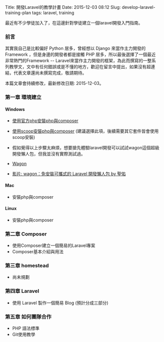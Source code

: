 Title: 開發Laravel的教學計畫
Date: 2015-12-03 08:12
Slug: develop-laravel-training-plan
tags: laravel, training

最近有不少學徒加入了，在這邊針對學徒建立一個laravel開發入門指南。

### 前言

其實我自己是比較偏好 Python 居多，曾經想以 Django 來當作主力開發的 Framework ，但是身邊的開發者都是接觸 PHP 居多，所以最後選擇了一個最近非常熱門的Framework -- Laravel來當作主力開發的框架，為此而撰寫的一整系列教學文，文中有任何錯誤或是不懂的地方，歡迎在留言中提出，如果沒有超連結，代表文章還尚未撰寫完成，敬請期待。

<!-- SUMMARY_END -->

本篇文章會持續修改，最新修改日期: 2015-12-03。

### 第一章 環境建立

#### Windows

* [使用官方php安裝php與composer]({filename}/old_blog/2014-05-06-laravel-development-environment-on-windows7.md)
* [使用scoop安裝php與composer]({filename}/blog/2015-11-19-install-composer-with-scoop-at-windows.md) (建議選擇此項，後續需要其它套件皆會使用scoop安裝)

* 假如覺得以上步驟太麻煩，想要搶先體驗laravel開發可以試試wagon這個超級開發懶人包，但我並沒有實際測試過。
* [Wagon](http://www.laravel-dojo.com/opensource/wagon)
* [影片: wagon：免安裝可攜式的 Laravel 開發懶人包 by 聖佑](https://www.youtube.com/watch?v=O7ynMSd0Tlo) 

#### Mac

* 安裝php與composer

#### Linux

* 安裝php與composer

### 第二章 Composer
* 使用Composer建立一個簡易的Laravel專案
* Composer基本介紹與用法

### 第三章 homestead
* 尚未規劃

### 第四章 Laravel
* 使用 Laravel 製作一個簡易 Blog (預計分成三部分)

### 第五章 如何團隊合作
* PHP 語法標準
* Git使用教學
